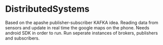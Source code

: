 # DistributedSystems
Based on the apashe publisher-subscriber KAFKA idea. Reading data from sensors and update in real time the google maps on the phone. Needs android SDK in order to run. Run seperate instances of brokers, publishers and subscribers. 
